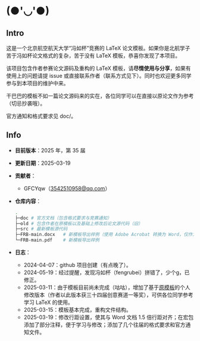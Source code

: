 # (●'◡'●)

## Intro

这是一个北京航空航天大学“冯如杯”竞赛的 LaTeX 论文模板。如果你是北航学子苦于冯如杯论文格式的复杂，苦于没有 LaTeX 模板，恭喜你发现了本项目。

该项目包含作者参赛论文源码及重构的 LaTeX 模板，请**尽情使用与分享**，如果有使用上的问题请提 issue 或直接联系作者（联系方式见下）。同时也欢迎更多同学参与到本项目的维护中来。

干巴巴的模板不如一篇论文源码来的实在，各位同学可以在直接以原论文作为参考（切忌抄袭哦）。

官方通知和格式要求见 doc/。

## Info

- **目前版本**：2025 年，第 35 届

- **更新日期**：2025-03-19

- **贡献者**：
  
  - GFCYqw（3542510958@qq.com）
  
- **仓库内容**：
  
  ```bash
  .
  ├─doc	# 官方文档（包含格式要求与竞赛通知）
  ├─old	# 包含作者在原模板以及基础上修改后论文源代码（旧）
  ├─src	# 最新模板源代码
  ├─FRB-main.docx	# 新模板导出样例（使用 Adobe Acrobat 转换为 Word，仅作为格式对照验证，文档内容有较大出入）
  └─FRB-main.pdf	# 新模板导出样例
  ```
  
- **日志**：
  
  - 2024-04-07：github 项目创建（有点晚了）。
  - 2024-05-19：经过提醒，发现冯如杯（fengrubei）拼错了，少个g，已修正。
  - 2025-03-11：由于模板目前尚未完成（咕咕），增加了基于[原模板](https://github.com/Hello-2073/The-Fengru-Cup-Template.git)的个人修改版本（作者以此版本获三十四届创意赛道一等奖），可供各位同学参考学习 LaTeX 的使用。
  - 2025-03-15：模板基本完成，重构文件结构。
  - 2025-03-19：修改行距设置，使其与 Word 文档 1.5 倍行距对齐；在宏包添加了部分注释，便于学习与修改；添加了几个往届的格式要求和官方通知文件。
